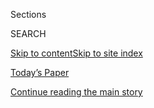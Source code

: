 <div id="app">

<div>

<div class="NYTAppHideMasthead css-1r6wvpq e1suatyy0">

<div class="section css-ui9rw0 e1suatyy2">

<div class="css-eph4ug er09x8g0">

<div class="css-6n7j50">

</div>

<span class="css-1dv1kvn">Sections</span>

<div class="css-10488qs">

<span class="css-1dv1kvn">SEARCH</span>

</div>

[Skip to content](#site-content)[Skip to site
index](#site-index)

</div>

<div class="css-10698na e1huz5gh0">

</div>

</div>

<div id="masthead-bar-one" class="section hasLinks css-15hmgas e1csuq9d3">

<div class="css-uqyvli e1csuq9d0">

</div>

<div class="css-1uqjmks e1csuq9d1">

</div>

<div class="css-9e9ivx">

[](https://myaccount.nytimes.com/auth/login?response_type=cookie&client_id=vi)

</div>

<div class="css-1bvtpon e1csuq9d2">

[Today’s Paper](https://www.nytimes.com/section/todayspaper)

</div>

</div>

</div>

</div>

<div data-aria-hidden="false">

<div id="site-content" data-role="main">

<div id="top-wrapper" class="css-15p45cc eaca97t0" type="top">

<div id="top-slug" class="css-19x0jxb eaca97t1" hidden="">

Advertisement

</div>

[Continue reading the main
story](#after-top)

<div class="ad top-wrapper" style="text-align:center;height:100%;display:block;min-height:90px">

<div id="top" class="place-ad" data-position="top" data-size-key="top">

</div>

</div>

<div id="after-top">

</div>

</div>

<div id="byline" class="section css-15h4p1b e9abtgs0">

<div class="css-1j21atc e1svk9qx1">

<div class="css-nfcc9b e1svk9qx3">

<div class="css-cnx41t">

![Portrait of Dwight
Garner](https://static01.nyt.com/images/2019/03/01/multimedia/author-dwight-garner/author-dwight-garner-thumbLarge-v2.png)

</div>

<div class="css-vl9dhg e1svk9qx5">

<div class="css-1nrhkj6 e1svk9qx6">

# Dwight Garner

</div>

## <span></span>

Dwight Garner is a book critic for The New York Times. He was also, for
many years, an editor for the Book Review. His essays and criticism have
also appeared in The New Republic, Harper’s, Slate and elsewhere.

</div>

</div>

</div>

<div>

<div id="mid1-wrapper" class="css-1mn4oms eaca97t0" type="rank">

<div id="mid1-slug" class="css-1tag3rd eaca97t1">

Advertisement

</div>

[Continue reading the main
story](#after-mid1)

<div id="mid1" class="ad mid1-wrapper" style="text-align:center;height:100%;display:block">

</div>

<div id="after-mid1">

</div>

</div>

</div>

<div class="css-185go5a e1o5byef0">

<div class="css-15cbhtu">

  - [Latest](#stream-panel)
  - <span class="css-6n7j50">Search</span>
    <div class="control">
    <div class="label-container css-1dv1kvn">
    Search
    </div>
    <div class="css-wm4t3d">
    **<span id="clear-search-input" class="css-1dv1kvn">Clear this text
    input</span>
    </div>
    </div>
    <span class="css-1iovbfw"></span>

<div id="stream-panel" class="section css-8msx5b e1jz0cab1">

<div class="css-13mho3u">

1.  
    
    <div class="css-1cp3ece">
    
    <div class="css-1l4spti">
    
    [](/2020/07/31/books/review-caste-isabel-wilkerson-origins-of-our-discontents.html)
    
    <div class="css-79elbk">
    
    ![](https://static01.nyt.com/images/2020/08/03/books/03BOOKWILKERSON1/03BOOKWILKERSON1-thumbWide.jpg?quality=75&auto=webp&disable=upscale)
    
    </div>
    
    ## Isabel Wilkerson’s ‘Caste’ Is an ‘Instant American Classic’ About Our Abiding Sin
    
    Wilkerson’s new book makes unsettling comparisons between India’s
    treatment of its untouchables, Nazi Germany’s treatment of Jews and
    America’s treatment of African-Americans.
    
    <div class="css-1nqbnmb ea5icrr0">
    
    By <span class="css-1n7hynb">Dwight
    Garner</span>
    
    </div>
    
    </div>
    
    <div class="css-1lc2l26 e1xfvim33">
    
    </div>
    
    </div>

2.  
    
    <div class="css-1cp3ece">
    
    <div class="css-1l4spti">
    
    [](/2020/07/27/books/review-memorial-drive-memoir-natasha-trethewey.html)
    
    <div class="css-79elbk">
    
    ![](https://static01.nyt.com/images/2020/07/28/books/27BOOKTRETHEWEY1/27BOOKTRETHEWEY1-thumbWide.png?quality=75&auto=webp&disable=upscale)
    
    </div>
    
    ## ‘Memorial Drive’ Powerfully Recalls a Southern Childhood and a Mother’s Murder
    
    In her new memoir, the former poet laureate Natasha Trethewey writes
    about her upbringing and her mother’s violent death at the hands of
    an abusive husband.
    
    <div class="css-1nqbnmb ea5icrr0">
    
    By <span class="css-1n7hynb">Dwight
    Garner</span>
    
    </div>
    
    </div>
    
    <div class="css-1lc2l26 e1xfvim33">
    
    </div>
    
    </div>

3.  
    
    <div class="css-1cp3ece">
    
    <div class="css-1l4spti">
    
    [](/2020/07/13/books/review-pew-catherine-lacey.html)
    
    <div class="css-79elbk">
    
    ![](https://static01.nyt.com/images/2020/07/15/books/14BOOKLACEY1/14BOOKLACEY1-thumbWide.png?quality=75&auto=webp&disable=upscale)
    
    </div>
    
    ## In ‘Pew,’ a Mysterious Stranger Tests a Small Town’s Tolerance
    
    The genderless, racially ambiguous and seemingly mute narrator of
    Catherine Lacey’s third novel makes the people of a Southern town
    nervous.
    
    <div class="css-1nqbnmb ea5icrr0">
    
    By <span class="css-1n7hynb">Dwight
    Garner</span>
    
    </div>
    
    </div>
    
    <div class="css-1lc2l26 e1xfvim33">
    
    </div>
    
    </div>

4.  
    
    <div class="css-1cp3ece">
    
    <div class="css-1l4spti">
    
    [](/2020/07/06/books/review-crooked-hallelujah-kelli-jo-ford.html)
    
    <div class="css-79elbk">
    
    ![](https://static01.nyt.com/images/2020/07/07/books/06BOOKFORD1/06BOOKFORD1-thumbWide.png?quality=75&auto=webp&disable=upscale)
    
    </div>
    
    ## Cherokee Women Aim for a Better Life in ‘Crooked Hallelujah’
    
    In her debut novel, Kelli Jo Ford summons the details of
    minimum-wage existence in the last quarter of the 20th century.
    
    <div class="css-1nqbnmb ea5icrr0">
    
    By <span class="css-1n7hynb">Dwight
    Garner</span>
    
    </div>
    
    </div>
    
    <div class="css-1lc2l26 e1xfvim33">
    
    </div>
    
    </div>

5.  
    
    <div class="css-1cp3ece">
    
    <div class="css-1l4spti">
    
    [](/2020/06/29/books/review-lehman-trilogy-stefano-massini.html)
    
    <div class="css-79elbk">
    
    ![](https://static01.nyt.com/images/2020/06/30/books/29BOOKMASSINI1/29BOOKMASSINI1-thumbWide.png?quality=75&auto=webp&disable=upscale)
    
    </div>
    
    ## The Story of the Lehman Brothers, from Bavaria to Alabama, and From the Heights to the Crash
    
    Stefano Massini’s “The Lehman Trilogy,” a novel in verse related to
    his play of the same name, covers 160 years in the life of the
    Lehmans and their business.
    
    <div class="css-1nqbnmb ea5icrr0">
    
    By <span class="css-1n7hynb">Dwight
    Garner</span>
    
    </div>
    
    </div>
    
    <div class="css-1lc2l26 e1xfvim33">
    
    </div>
    
    </div>

6.  
    
    <div class="css-1cp3ece">
    
    <div class="css-1l4spti">
    
    [](/2020/06/19/books/review-death-in-her-hands-ottessa-moshfegh.html)
    
    <div class="css-79elbk">
    
    ![](https://static01.nyt.com/images/2020/06/24/books/18bookmoshfegh/18bookmoshfegh-thumbWide.jpg?quality=75&auto=webp&disable=upscale)
    
    </div>
    
    ## Ottessa Moshfegh’s Latest Is a Murder Mystery, but Where’s the Body?
    
    In “Death in Her Hands,” a 72-year-old widow finds a menacing note
    in the woods and tries to piece together what might have happened to
    a woman named Magda.
    
    <div class="css-1nqbnmb ea5icrr0">
    
    By <span class="css-1n7hynb">Dwight
    Garner</span>
    
    </div>
    
    </div>
    
    <div class="css-1lc2l26 e1xfvim33">
    
    </div>
    
    </div>

7.  
    
    <div class="css-1cp3ece">
    
    <div class="css-1l4spti">
    
    [](/2020/06/17/books/art-of-writing-letters.html)
    
    <div class="css-79elbk">
    
    ![](https://static01.nyt.com/images/2020/06/18/books/17Letters1/17Letters1-thumbWide.jpg?quality=75&auto=webp&disable=upscale)
    
    </div>
    
    ### <span class="css-m70j1g">Critic’s Notebook</span>
    
    ## Mourning the Letters That Will No Longer Be Written, and Remembering the Great Ones That Were
    
    A book critic laments the decline in proper correspondence, and
    recalls the great letters of Ralph Ellison, Jean Rhys, Samuel
    Beckett and others.
    
    <div class="css-1nqbnmb ea5icrr0">
    
    By <span class="css-1n7hynb">Dwight
    Garner</span>
    
    </div>
    
    </div>
    
    <div class="css-1lc2l26 e1xfvim33">
    
    </div>
    
    </div>

8.  
    
    <div class="css-1cp3ece">
    
    <div class="css-1l4spti">
    
    [](/2020/06/14/books/review-art-of-her-deal-melania-trump-mary-jordan.html)
    
    <div class="css-79elbk">
    
    ![](https://static01.nyt.com/images/2020/06/15/books/15BOOKJORDAN/merlin_139862889_e1211f8a-42d2-41ee-8c0c-0bc4d65e799f-thumbWide.jpg?quality=75&auto=webp&disable=upscale)
    
    </div>
    
    ## A New Book Brings Melania Trump Into (Slightly) Better Focus
    
    “The Art of Her Deal,” by the Washington Post reporter Mary Jordan,
    is about the life and the influence of the unconventional first
    lady.
    
    <div class="css-1nqbnmb ea5icrr0">
    
    By <span class="css-1n7hynb">Dwight
    Garner</span>
    
    </div>
    
    <div class="css-185051n">
    
    [阅读简体中文版](https://cn.nytimes.com/usa/20200617/review-art-of-her-deal-melania-trump-mary-jordan/ "Read in Simplified Chinese")[閱讀繁體中文版](https://cn.nytimes.com/usa/20200617/review-art-of-her-deal-melania-trump-mary-jordan/zh-hant/ "Read in Traditional Chinese")
    
    </div>
    
    </div>
    
    <div class="css-1lc2l26 e1xfvim33">
    
    </div>
    
    </div>

9.  
    
    <div class="css-1cp3ece">
    
    <div class="css-1l4spti">
    
    [](/2020/06/01/books/review-bit-of-stretch-prisoner-diaries-chris-atkins.html)
    
    <div class="css-79elbk">
    
    ![](https://static01.nyt.com/images/2020/06/02/books/01BOOKATKINS1/01BOOKATKINS1-thumbWide.png?quality=75&auto=webp&disable=upscale)
    
    </div>
    
    ## A Filmmaker Put Away for Tax Fraud Takes Us Inside a British Prison
    
    In “A Bit of a Stretch,” Chris Atkins writes about the nine months
    he spent at Wandsworth, one of the largest, oldest and unruliest
    prisons in Britain.
    
    <div class="css-1nqbnmb ea5icrr0">
    
    By <span class="css-1n7hynb">Dwight
    Garner</span>
    
    </div>
    
    </div>
    
    <div class="css-1lc2l26 e1xfvim33">
    
    </div>
    
    </div>

10. 
    
    <div class="css-1cp3ece">
    
    <div class="css-1l4spti">
    
    [](/2020/05/25/books/review-dirt-bill-buford.html)
    
    <div class="css-79elbk">
    
    ![](https://static01.nyt.com/images/2020/05/27/books/25BOOKBUFORD1/25BOOKBUFORD1-thumbWide.png?quality=75&auto=webp&disable=upscale)
    
    </div>
    
    ## In ‘Dirt,’ Bill Buford Goes in Search of French Cuisine’s Secrets
    
    Buford recounts his intensely focused experiences in restaurant
    kitchens after moving his family to Lyon.
    
    <div class="css-1nqbnmb ea5icrr0">
    
    By <span class="css-1n7hynb">Dwight Garner</span>
    
    </div>
    
    </div>
    
    <div class="css-1lc2l26 e1xfvim33">
    
    </div>
    
    </div>

<div class="css-13mho3u">

<div class="css-1t62hi8">

<div class="css-1stvaey">

Show
More

<div>

<div style="border:0;clip:rect(0 0 0 0);height:1px;margin:-1px;overflow:hidden;white-space:nowrap;padding:0;width:1px;position:absolute" data-role="log" data-aria-live="assertive">

</div>

<div style="border:0;clip:rect(0 0 0 0);height:1px;margin:-1px;overflow:hidden;white-space:nowrap;padding:0;width:1px;position:absolute" data-role="log" data-aria-live="assertive">

</div>

<div style="border:0;clip:rect(0 0 0 0);height:1px;margin:-1px;overflow:hidden;white-space:nowrap;padding:0;width:1px;position:absolute" data-role="log" data-aria-live="polite">

</div>

<div style="border:0;clip:rect(0 0 0 0);height:1px;margin:-1px;overflow:hidden;white-space:nowrap;padding:0;width:1px;position:absolute" data-role="log" data-aria-live="polite">

</div>

</div>

</div>

</div>

</div>

</div>

<div class="css-g6hk37 supplemental">

<div id="mid2-wrapper" class="css-10wkyv7 eaca97t0" type="lede">

<div id="mid2-slug" class="css-1tag3rd eaca97t1">

Advertisement

</div>

[Continue reading the main
story](#after-mid2)

<div id="mid2" class="ad mid2-wrapper" style="text-align:center;height:100%;display:block;min-height:250px">

</div>

<div id="after-mid2">

</div>

</div>

## Follow Elsewhere

<div class="module-body">

  - [**<span data-aria-hidden="true">DwightGarner</span><span class="css-1dv1kvn">twitter
    page for DwightGarner</span>](https://twitter.com/DwightGarner)

</div>

</div>

</div>

</div>

</div>

</div>

</div>

## Site Index

<div>

</div>

## Site Information Navigation

  - [© <span>2020</span> <span>The New York Times
    Company</span>](https://help.nytimes.com/hc/en-us/articles/115014792127-Copyright-notice)

<!-- end list -->

  - [NYTCo](https://www.nytco.com/)
  - [Contact
    Us](https://help.nytimes.com/hc/en-us/articles/115015385887-Contact-Us)
  - [Work with us](https://www.nytco.com/careers/)
  - [Advertise](https://nytmediakit.com/)
  - [T Brand Studio](http://www.tbrandstudio.com/)
  - [Your Ad
    Choices](https://www.nytimes.com/privacy/cookie-policy#how-do-i-manage-trackers)
  - [Privacy](https://www.nytimes.com/privacy)
  - [Terms of
    Service](https://help.nytimes.com/hc/en-us/articles/115014893428-Terms-of-service)
  - [Terms of
    Sale](https://help.nytimes.com/hc/en-us/articles/115014893968-Terms-of-sale)
  - [Site
    Map](https://spiderbites.nytimes.com)
  - [Help](https://help.nytimes.com/hc/en-us)
  - [Subscriptions](https://www.nytimes.com/subscription?campaignId=37WXW)

</div>

</div>
